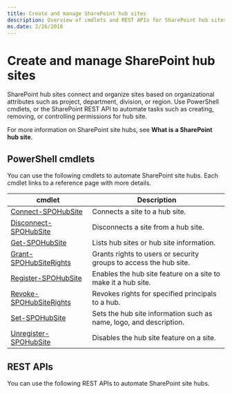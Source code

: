 ```yaml
---
title: Create and manage SharePoint hub sites
description: Overview of cmdlets and REST APIs for SharePoint hub sites
ms.date: 2/26/2018
---
```


# Create and manage SharePoint hub sites

SharePoint hub sites connect and organize sites based on organizational attributes such as project, department, division, or region. Use PowerShell cmdlets, or the SharePoint REST API to automate tasks such as creating, removing, or controlling permissions for hub site.

For more information on SharePoint site hubs, see **What is a SharePoint hub site**.

## PowerShell cmdlets

You can use the following cmdlets to automate SharePoint site hubs. Each cmdlet links to a reference page with more details.

|cmdlet|Description|
|------|-----------|
|[Connect-SPOHubSite](https://docs.microsoft.com/en-us/powershell/module/sharepoint-online/connect-spohubsite)|Connects a site to a hub site.|
|[Disconnect-SPOHubSite](https://docs.microsoft.com/en-us/powershell/module/sharepoint-online/disconnect-spohubsite)|Disconnects a site from a hub site.|
|[Get-SPOHubSite](https://docs.microsoft.com/en-us/powershell/module/sharepoint-online/get-spohubsite)|Lists hub sites or hub site information.|
|[Grant-SPOHubSiteRights](https://docs.microsoft.com/en-us/powershell/module/sharepoint-online/grant-spohubsiterights)|Grants rights to users or security groups to access the hub site.|
|[Register-SPOHubSite](https://docs.microsoft.com/en-us/powershell/module/sharepoint-online/register-spohubsite)|Enables the hub site feature on a site to make it a hub site.|
|[Revoke-SPOHubSiteRights](https://docs.microsoft.com/en-us/powershell/module/sharepoint-online/revoke-spohubsiterights)|Revokes rights for specified principals to a hub.|
|[Set-SPOHubSite](https://docs.microsoft.com/en-us/powershell/module/sharepoint-online/set-spohubsite)|Sets the hub site information such as name, logo, and description.|
|[Unregister-SPOHubSite](https://docs.microsoft.com/en-us/powershell/module/sharepoint-online/unregister-spohubsite)|Disables the hub site feature on a site.|

## REST APIs

You can use the following REST APIs to automate SharePoint site hubs.

